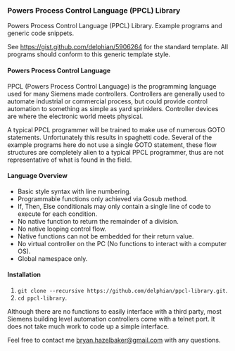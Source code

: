 ### Powers Process Control Language (PPCL) Library ###

Powers Process Control Language (PPCL) Library. Example programs and generic code snippets.

See https://gist.github.com/delphian/5906264 for the standard template. All programs should conform to this generic template style.

#### Powers Process Control Language ####

PPCL (Powers Process Control Language) is the programming language used for many Siemens made controllers. Controllers are generally used to automate industrial or commercial process, but could provide control automation to something as simple as yard sprinklers. Controller devices are where the electronic world meets physical.

A typical PPCL programmer will be trained to make use of numerous GOTO statements. Unfortunately this results in spaghetti code. Several of the example programs here do not use a single GOTO statement, these flow structures are completely alien to a typical PPCL programmer, thus are not representative of what is found in the field.

#### Language Overview ####

 * Basic style syntax with line numbering.
 * Programmable functions only achieved via Gosub method.
 * If, Then, Else conditionals may only contain a single line of code to execute for each condition.
 * No native function to return the remainder of a division.
 * No native looping control flow.
 * Native functions can not be embedded for their return value.
 * No virtual controller on the PC (No functions to interact with a computer OS).
 * Global namespace only.

#### Installation ####

 1. `git clone --recursive https://github.com/delphian/ppcl-library.git`.
 2. `cd ppcl-library`.

Although there are no functions to easily interface with a third party, most Siemens building level automation controllers come with a telnet port. It does not take much work to code up a simple interface.

Feel free to contact me bryan.hazelbaker@gmail.com with any questions.